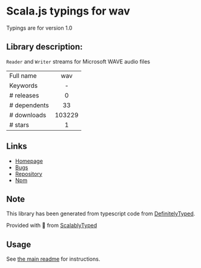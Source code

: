 
# Scala.js typings for wav

Typings are for version 1.0

## Library description:
`Reader` and `Writer` streams for Microsoft WAVE audio files

|                    |                 |
| ------------------ | :-------------: |
| Full name          | wav |
| Keywords           | - |
| # releases         | 0 |
| # dependents       | 33 |
| # downloads        | 103229 |
| # stars            | 1 |

## Links
- [Homepage](https://github.com/TooTallNate/node-wav#readme)
- [Bugs](https://github.com/TooTallNate/node-wav/issues)
- [Repository](https://github.com/TooTallNate/node-wav)
- [Npm](https://www.npmjs.com/package/wav)
    


## Note
This library has been generated from typescript code from [DefinitelyTyped](https://definitelytyped.org).

Provided with :purple_heart: from [ScalablyTyped](https://github.com/oyvindberg/ScalablyTyped)

## Usage
See [the main readme](../../readme.md) for instructions.


